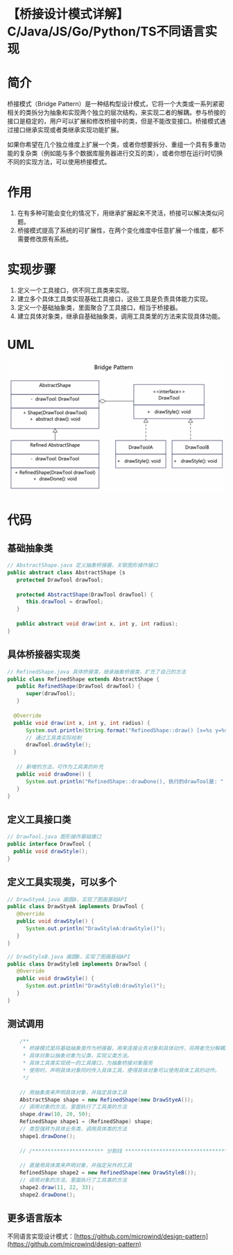 # 【桥接设计模式详解】C/Java/JS/Go/Python/TS不同语言实现

# 简介
桥接模式（Bridge Pattern）是一种结构型设计模式，它将一个大类或一系列紧密相关的类拆分为抽象和实现两个独立的层次结构，来实现二者的解耦。参与桥接的接口是稳定的，用户可以扩展和修改桥接中的类，但是不能改变接口。桥接模式通过接口继承实现或者类继承实现功能扩展。

如果你希望在几个独立维度上扩展一个类，或者你想要拆分、重组一个具有多重功能的复杂类（例如能与多个数据库服务器进行交互的类），或者你想在运行时切换不同的实现方法，可以使用桥接模式。

# 作用
1. 在有多种可能会变化的情况下，用继承扩展起来不灵活，桥接可以解决类似问题。
2. 桥接模式提高了系统的可扩展性，在两个变化维度中任意扩展一个维度，都不需要修改原有系统。

# 实现步骤
1. 定义一个工具接口，供不同工具类来实现。
2. 建立多个具体工具类实现基础工具接口，这些工具是负责具体能力实现。
3. 定义一个基础抽象类，里面聚合了工具接口，相当于桥接器。
4. 建立具体对象类，继承自基础抽象类，调用工具类里的方法来实现具体功能。

# UML
<img src="../docs/uml/bridge-pattern.png">


# 代码

## 基础抽象类
```java
// AbstractShape.java 定义抽象桥接器，关联图形操作接口
public abstract class AbstractShape {s
   protected DrawTool drawTool;

   protected AbstractShape(DrawTool drawTool) {
      this.drawTool = drawTool;
   }

   public abstract void draw(int x, int y, int radius);
}
```

## 具体桥接器实现类
```java
// RefinedShape.java 具体桥接类，继承抽象桥接类，扩充了自己的方法
public class RefinedShape extends AbstractShape {
   public RefinedShape(DrawTool drawTool) {
      super(drawTool);
   }

  @Override
  public void draw(int x, int y, int radius) {
      System.out.println(String.format("RefinedShape::draw() [x=%s y=%s radius=%s]", x, y, radius));
      // 通过工具类实际绘制
      drawTool.drawStyle();
  }

   // 新增的方法，可作为工具类的补充
   public void drawDone() {
      System.out.println("RefinedShape::drawDone(), 执行的drawTool是: " + drawTool.getClass().getSimpleName());
   }
}
```

## 定义工具接口类
```java
// DrawTool.java 图形操作基础接口
public interface DrawTool {
  public void drawStyle();
}
```

## 定义工具实现类，可以多个
```java
// DrawStyeA.java 画圆A，实现了图画基础API
public class DrawStyeA implements DrawTool {
   @Override
   public void drawStyle() {
      System.out.println("DrawStyleA:drawStyle()");
   }
}
```

```java
// DrawStyleB.java 画圆B，实现了图画基础API
public class DrawStyleB implements DrawTool {
   @Override
   public void drawStyle() {
      System.out.println("DrawStyleB:drawStyle()");
   }
}
```

## 测试调用
```java
    /**
     * 桥接模式是将基础抽象类作为桥接器，用来连接业务对象和具体动作，将两者充分解耦。
     * 具体对象以抽象对象为父类，实现父类方法。
     * 具体工具类实现统一的工具接口，为抽象桥接对象服务
     * 使用时，声明具体对象同时传入具体工具，使得具体对象可以使用具体工具的动作。
     */

    // 用抽象类来声明具体对象，并指定具体工具
    AbstractShape shape = new RefinedShape(new DrawStyeA());
    // 调用对象的方法，里面执行了工具类的方法
    shape.draw(10, 20, 50);
    RefinedShape shape1 = (RefinedShape) shape;
    // 类型强转为具体业务类，调用具体类的方法
    shape1.drawDone();

    // /*********************** 分割线 ******************************************/

    // 直接用具体类来声明对象，并指定另外的工具
    RefinedShape shape2 = new RefinedShape(new DrawStyleB());
    // 调用对象的方法，里面执行了工具类的方法
    shape2.draw(11, 22, 33);
    shape2.drawDone();
```

## 更多语言版本
不同语言实现设计模式：[https://github.com/microwind/design-pattern](https://github.com/microwind/design-pattern)
